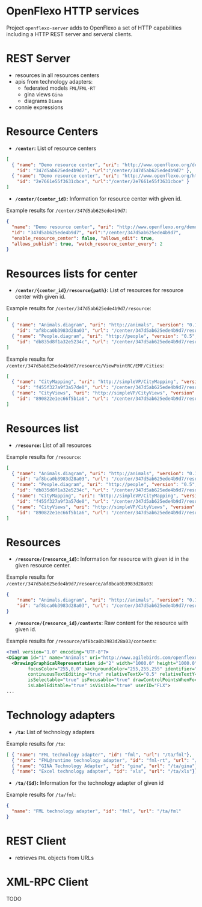 
# OpenFlexo HTTP services

Project `openflexo-server` adds to OpenFlexo a set of HTTP capabilities including a HTTP REST server and serveral clients.

# REST Server

- resources in all resources centers
- apis from technology adapters:
	- federated models `FML`/`FML-RT` 
	- gina views `Gina`
	- diagrams `Diana`
- connie expressions

# Resource Centers

- **`/center`:** List of resource centers

```json
[ 
  { "name": "Demo resource center", "uri": "http://www.openflexo.org/demos-rc", 
    "id": "347d5ab625ede4b9d7", "url":"/center/347d5ab625ede4b9d7" },
  { "name": "Demo resource center", "uri": "http://www.openflexo.org/http", 
    "id": "2e7661e55f3631cbce", "url":"/center/2e7661e55f3631cbce" }  
]
```

- **`/center/{center_id}`:** Information for resource center with given id.

Example results for `/center/347d5ab625ede4b9d7`:

```json
{ 
  "name": "Demo resource center", "uri": "http://www.openflexo.org/demos-rc",
  "id": "347d5ab625ede4b9d7", "url":"/center/347d5ab625ede4b9d7",
  "enable_resource_center": false, "allows_edit": true, 
  "allows_publish": true, "watch_resource_center_every": 2
}
```

# Resources lists for center

- **`/center/{center_id}/resource{path}`:** List of resources for resource center with given id.

Example results for `/center/347d5ab625ede4b9d7/resource`:

```json
[ 
  { "name": "Animals.diagram", "uri": "http://animals", "version": "0.1", "type": "Diagram",
    "id": "af8bca0b3983d28a03", "url": "/center/347d5ab625ede4b9d7/resource/af8bca0b3983d28a03" },
  { "name": "People.diagram", "uri": "http://people", "version": "0.5", "type": "Diagram",
    "id": "db835d8f1a32e5234c", "url": "/center/347d5ab625ede4b9d7/resource/db835d8f1a32e5234c" }
]
```

Example results for `/center/347d5ab625ede4b9d7/resource/ViewPointRC/EMF/Cities`:

```json
[ 
  { "name": "CityMapping", "uri": "http://simpleVP/CityMapping", "version": "0.2", "type": "EMF",
    "id": "f455f327a9f3a57de0", "url": "/center/347d5ab625ede4b9d7/resource/f455f327a9f3a57de0" },
  { "name": "CityViews", "uri": "http://simpleVP/CityViews", "version": "0.2", "type": "EMF",
    "id": "890822e1ec66f5b1a6", "url": "/center/347d5ab625ede4b9d7/resource/890822e1ec66f5b1a6" }
]
```

# Resources list

- **`/resource`:** List of all resources

Example results for `/resource`:

```json
[ 
  { "name": "Animals.diagram", "uri": "http://animals", "version": "0.1", "type": "Diagram",
    "id": "af8bca0b3983d28a03", "url": "/center/347d5ab625ede4b9d7/resource/af8bca0b3983d28a03" },
  { "name": "People.diagram", "uri": "http://people", "version": "0.5", "type": "Diagram",
    "id": "db835d8f1a32e5234c", "url": "/center/347d5ab625ede4b9d7/resource/db835d8f1a32e5234c" }
  { "name": "CityMapping", "uri": "http://simpleVP/CityMapping", "version": "0.2", "type": "EMF",
    "id": "f455f327a9f3a57de0", "url": "/center/347d5ab625ede4b9d7/resource/f455f327a9f3a57de0" },
  { "name": "CityViews", "uri": "http://simpleVP/CityViews", "version": "0.2", "type": "EMF",
    "id": "890822e1ec66f5b1a6", "url": "/center/347d5ab625ede4b9d7/resource/890822e1ec66f5b1a6" }
]
```

# Resources

- **`/resource/{resource_id}`:** Information for resource with given id in the given resource center.

Example results for `/center/347d5ab625ede4b9d7/resource/af8bca0b3983d28a03`:

```json 
{
    "name": "Animals.diagram", "uri": "http://animals", "version": "0.1", "type": "Diagram",
    "id": "af8bca0b3983d28a03", "url": "/center/347d5ab625ede4b9d7/resource/af8bca0b3983d28a03" 
}
```

- **`/resource/{resource_id}/contents`**: Raw content for the resource with given id.

Example results for `/resource/af8bca0b3983d28a03/contents`:

```xml
<?xml version="1.0" encoding="UTF-8"?>
<Diagram id="1" name="Animals" uri="http://www.agilebirds.com/openflexo/ViewPoints/Basic/BasicOntology.owl/DiagramSpecification/DiagramSpecification.diagramspecification/Animals" userID="FLX">
  <DrawingGraphicalRepresentation id="2" width="1000.0" height="1000.0" drawWorkingArea="true" selectionColor="0,0,255" 
        focusColor="255,0,0" backgroundColor="255,255,255" identifier="root" layer="0" hasText="true" isMultilineAllowed="false" 
        continuousTextEditing="true" relativeTextX="0.5" relativeTextY="0.5" absoluteTextX="0.0" absoluteTextY="0.0" textAlignment="CENTER" 
        isSelectable="true" isFocusable="true" drawControlPointsWhenFocused="true" drawControlPointsWhenSelected="true" isReadOnly="false" 
        isLabelEditable="true" isVisible="true" userID="FLX">
...
```

# Technology adapters

- **`/ta`:** List of technology adapters

Example results for `/ta`:

```json
[ { "name": "FML technology adapter", "id": "fml", "url": "/ta/fml"},
  { "name": "FML@runtime technology adapter", "id": "fml-rt", "url": "/ta/fml-rt"},
  { "name": "GINA Technology Adapter", "id": "gina", "url": "/ta/gina"},
  { "name": "Excel technology adapter", "id": "xls", "url": "/ta/xls"}]
```

- **`/ta/{id}`:** Information for the technology adapter of given id

Example results for `/ta/fml`:

```json
{
  "name": "FML technology adapter", "id": "fml", "url": "/ta/fml"
}
```

# REST Client

- retrieves `FML` objects from URLs

# XML-RPC Client

TODO
